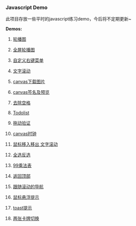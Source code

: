 ### Javascript Demo

此项目存放一些平时的javascript练习demo，今后将不定期更新~

**Demos:**

1.  [轮播图](https://hehaibao.github.io/javascript-demo/slider/) 

2.  [全屏轮播图](https://hehaibao.github.io/javascript-demo/slider2/) 

3.  [自定义右键菜单](https://hehaibao.github.io/javascript-demo/menu/)

4.  [文字滚动](https://hehaibao.github.io/javascript-demo/txt-scroll/)

5.  [canvas下载图片](https://hehaibao.github.io/javascript-demo/download-canvas-img/)

6.  [canvas签名及预览](https://hehaibao.github.io/javascript-demo/sign/)

7.  [去除空格](https://hehaibao.github.io/javascript-demo/remove-space/)

8.  [Todolist](https://hehaibao.github.io/javascript-demo/todolist/)

9.  [拖动验证](https://hehaibao.github.io/javascript-demo/drag-verification/)

10. [canvas时钟](https://hehaibao.github.io/javascript-demo/canvas-clock/)

11. [鼠标移入移出 文字滚动](https://hehaibao.github.io/javascript-demo/text-scroll/)

12. [全选反选](https://hehaibao.github.io/javascript-demo/check-all/)

13. [99乘法表](https://hehaibao.github.io/javascript-demo/9*9/)

14. [返回顶部](https://hehaibao.github.io/javascript-demo/back-top/)

15. [跟随滚动的导航](https://hehaibao.github.io/javascript-demo/scrolling-nav/)

16. [鼠标悬浮提示](https://hehaibao.github.io/javascript-demo/tips/)

17. [toast提示](https://hehaibao.github.io/javascript-demo/toast/)

18. [两张卡牌切换](https://hehaibao.github.io/javascript-demo/card-switching/)
